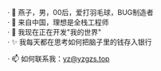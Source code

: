· 👋 燕子，男，00后，爱打羽毛球，BUG制造者<BR/>
· 🔴 来自中国，理想是全栈工程师<BR/>
· 🔭 我现在正在开发"我的世界"<BR/>
· ✨ 我每天都在思考如何把脑子里的钱存入银行<BR/>

· 📫 如何联系我：yz@yzgzs.top<BR/>
